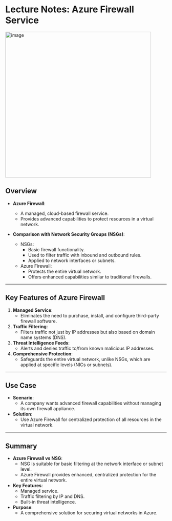 # Lecture Notes: Azure Firewall Service

<img width="455" alt="image" src="https://github.com/user-attachments/assets/05632ed8-f42a-4cc2-8491-f8f38180f1e0" />


## Overview
- **Azure Firewall**:
  - A managed, cloud-based firewall service.
  - Provides advanced capabilities to protect resources in a virtual network.

- **Comparison with Network Security Groups (NSGs)**:
  - NSGs:
    - Basic firewall functionality.
    - Used to filter traffic with inbound and outbound rules.
    - Applied to network interfaces or subnets.
  - Azure Firewall:
    - Protects the entire virtual network.
    - Offers enhanced capabilities similar to traditional firewalls.

---

## Key Features of Azure Firewall
1. **Managed Service**:
   - Eliminates the need to purchase, install, and configure third-party firewall software.
2. **Traffic Filtering**:
   - Filters traffic not just by IP addresses but also based on domain name systems (DNS).
3. **Threat Intelligence Feeds**:
   - Alerts and denies traffic to/from known malicious IP addresses.
4. **Comprehensive Protection**:
   - Safeguards the entire virtual network, unlike NSGs, which are applied at specific levels (NICs or subnets).

---

## Use Case
- **Scenario**:
  - A company wants advanced firewall capabilities without managing its own firewall appliance.
- **Solution**:
  - Use Azure Firewall for centralized protection of all resources in the virtual network.

---

## Summary
- **Azure Firewall vs NSG**:
  - NSG is suitable for basic filtering at the network interface or subnet level.
  - Azure Firewall provides enhanced, centralized protection for the entire virtual network.
- **Key Features**:
  - Managed service.
  - Traffic filtering by IP and DNS.
  - Built-in threat intelligence.
- **Purpose**:
  - A comprehensive solution for securing virtual networks in Azure.

